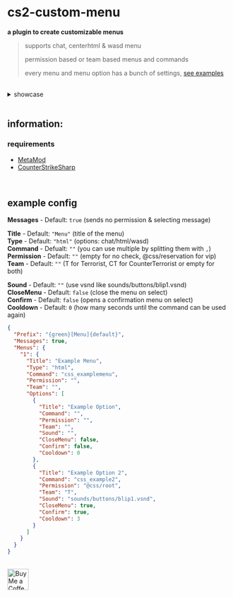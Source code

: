 # cs2-custom-menu
**a plugin to create customizable menus**
> supports chat, centerhtml & wasd menu
>
> permission based or team based menus and commands
>
> every menu and menu option has a bunch of settings, <a href="#config-example">see examples</a>

<br>

<details>
	<summary>showcase</summary>
	<video src="https://github.com/user-attachments/assets/07574910-1b56-48e4-90de-39342743bdaa">
</details>

<br>

## information:

### requirements
- [MetaMod](https://cs2.poggu.me/metamod/installation)
- [CounterStrikeSharp](https://github.com/roflmuffin/CounterStrikeSharp)

<br>

## example config
<a name="config-example"></a>
**Messages** - Default: `true` (sends no permission & selecting message) <br>

**Title** - Default: `"Menu"` (title of the menu) <br>
**Type** - Default: `"html"` (options: chat/html/wasd) <br>
**Command** - Defualt: `""` (you can use multiple by splitting them with `,`) <br>
**Permission** - Default: `""` (empty for no check, @css/reservation for vip) <br>
**Team** - Default: `""` (T for Terrorist, CT for CounterTerrorist or empty for both) <br>

**Sound** - Default: `""` (use vsnd like sounds/buttons/blip1.vsnd) <br>
**CloseMenu** - Default: `false` (close the menu on select) <br>
**Confirm** - Default: `false` (opens a confirmation menu on select) <br>
**Cooldown** - Default: `0` (how many seconds until the command can be used again) <br>

```json
{
  "Prefix": "{green}[Menu]{default}",
  "Messages": true,
  "Menus": {
    "1": {
      "Title": "Example Menu",
      "Type": "html",
      "Command": "css_examplemenu",
      "Permission": "",
      "Team": "",
      "Options": [
        {
          "Title": "Example Option",
          "Command": "",
          "Permission": "",
          "Team": "",
          "Sound": "",
          "CloseMenu": false,
          "Confirm": false,
          "Cooldown": 0
        },
        {
          "Title": "Example Option 2",
          "Command": "css_example2",
          "Permission": "@css/root",
          "Team": "T",
          "Sound": "sounds/buttons/blip1.vsnd",
          "CloseMenu": true,
          "Confirm": true,
          "Cooldown": 3
        }
      ]
    }
  }
}
```

<br> <a href="https://ko-fi.com/exkludera" target="blank"><img src="https://cdn.ko-fi.com/cdn/kofi5.png" height="48px" alt="Buy Me a Coffee at ko-fi.com"></a>
